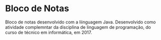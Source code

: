 # Bloco de Notas
Bloco de notas desenvolvido com a liinguagem Java. 
Desenvolvido como atividade complemntar da disciplina de linguagem de programação, do curso de técnico em informática, em 2017.
